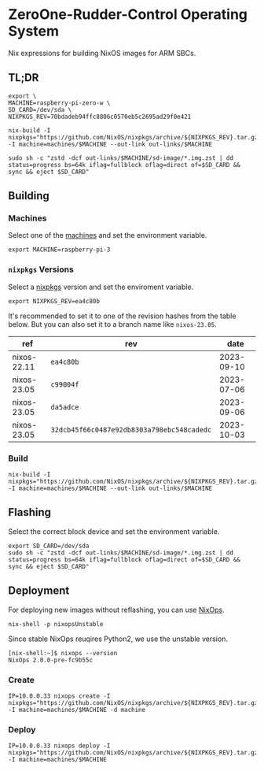 # ZeroOne-Rudder-Control Operating System
Nix expressions for building NixOS images for ARM SBCs.

## TL;DR
```shell
export \
MACHINE=raspberry-pi-zero-w \
SD_CARD=/dev/sda \
NIXPKGS_REV=70bdadeb94ffc8806c0570eb5c2695ad29f0e421

nix-build -I nixpkgs="https://github.com/NixOS/nixpkgs/archive/${NIXPKGS_REV}.tar.gz" -I machine=machines/$MACHINE --out-link out-links/$MACHINE

sudo sh -c "zstd -dcf out-links/$MACHINE/sd-image/*.img.zst | dd status=progress bs=64k iflag=fullblock oflag=direct of=$SD_CARD && sync && eject $SD_CARD"
```

## Building

### Machines
Select one of the [machines](./machines/) and set the environment variable.
```shell
export MACHINE=raspberry-pi-3
```

### `nixpkgs` Versions
Select a [nixpkgs](https://github.com/NixOS/nixpkgs/) version and set the enviroment variable.
```shell
export NIXPKGS_REV=ea4c80b
```

It's recommended to set it to one of the revision hashes from the table below.
But you can also set it to a branch name like `nixos-23.05`.

| ref         | rev       | date       |
|-------------|-----------|------------|
| nixos-22.11 | `ea4c80b` | 2023-09-10 |
| nixos-23.05 | `c99004f` | 2023-07-06 |
| nixos-23.05 | `da5adce` | 2023-09-06 |
| nixos-23.05 | `32dcb45f66c0487e92db8303a798ebc548cadedc` | 2023-10-03 |

### Build
```shell
nix-build -I nixpkgs="https://github.com/NixOS/nixpkgs/archive/${NIXPKGS_REV}.tar.gz" -I machine=machines/$MACHINE --out-link out-links/$MACHINE
```

## Flashing
Select the correct block device and set the environment variable.
```shell
export SD_CARD=/dev/sda
sudo sh -c "zstd -dcf out-links/$MACHINE/sd-image/*.img.zst | dd status=progress bs=64k iflag=fullblock oflag=direct of=$SD_CARD && sync && eject $SD_CARD"
```

## Deployment
For deploying new images without reflashing, you can use [NixOps](https://github.com/NixOS/nixops).

```shell
nix-shell -p nixopsUnstable
```
Since stable NixOps reuqires Python2, we use the unstable version.
```shell
[nix-shell:~]$ nixops --version
NixOps 2.0.0-pre-fc9b55c
```

### Create
```shell
IP=10.0.0.33 nixops create -I nixpkgs="https://github.com/NixOS/nixpkgs/archive/${NIXPKGS_REV}.tar.gz" -I machine=machines/$MACHINE -d machine
```

### Deploy
```shell
IP=10.0.0.33 nixops deploy -I nixpkgs="https://github.com/NixOS/nixpkgs/archive/${NIXPKGS_REV}.tar.gz" -I machine=machines/$MACHINE
```
